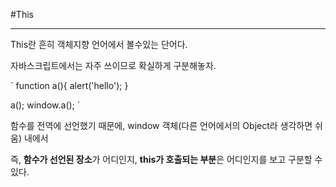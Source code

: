 #This

---

This란 흔히 객체지향 언어에서 볼수있는 단어다.

자바스크립트에서는 자주 쓰이므로 확실하게 구분해놓자.

`
function a(){
  alert('hello');
}

a();
window.a();
`

함수를 전역에 선언했기 때문에,
window 객체(다른 언어에서의 Object라 생각하면 쉬움) 내에서


즉, **함수가 선언된 장소**가 어디인지, **this가 호출되는 부분**은 어디인지를 보고
구분할 수 있다.
